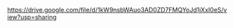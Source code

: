 <!---
this is a backup URL for the flowchart in case the original image is to small
-->
https://drive.google.com/file/d/1kW9nsbWAuo3AD0ZD7FMQYoJd1jXxI0eS/view?usp=sharing